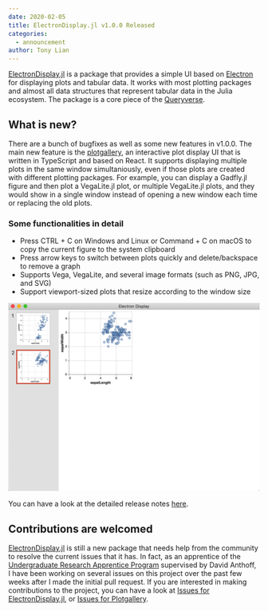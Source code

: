 ```yaml
---
date: 2020-02-05
title: ElectronDisplay.jl v1.0.0 Released
categories:
  - announcement
author: Tony Lian
---
```


[ElectronDisplay.jl](https://github.com/queryverse/ElectronDisplay.jl) is a package that provides a simple UI based on [Electron](https://electronjs.org/) for displaying plots and tabular data. It works with most plotting packages and almost all data structures that represent tabular data in the Julia ecosystem. The package is a core piece of the [Queryverse](https://github.com/queryverse).

## What is new?
There are a bunch of bugfixes as well as some new features in v1.0.0. The main new feature is the [plotgallery](https://github.com/julia-vscode/plotgallery), an interactive plot display UI that is written in TypeScript and based on React. It supports displaying multiple plots in the same window simultaniously, even if those plots are created with different plotting packages. For example, you can display a Gadfly.jl figure and then plot a VegaLite.jl plot, or multiple VegaLite.jl plots, and they would show in a single window instead of opening a new window each time or replacing the old plots.

### Some functionalities in detail
* Press CTRL + C on Windows and Linux or Command + C on macOS to copy the current figure to the system clipboard
* Press arrow keys to switch between plots quickly and delete/backspace to remove a graph
* Supports Vega, VegaLite, and several image formats (such as PNG, JPG, and SVG)
* Support viewport-sized plots that resize according to the window size

![Plotgallery screenshot](/assets/blog/images/electrondisplay-screenshot-plotgallery.png)

You can have a look at the detailed release notes [here](https://github.com/queryverse/ElectronDisplay.jl/releases).

## Contributions are welcomed

[ElectronDisplay.jl](https://github.com/queryverse/ElectronDisplay.jl) is still a new package that needs help from the community to resolve the current issues that it has. In fact, as an apprentice of the [Undergraduate Research Apprentice Program](https://urap.berkeley.edu/) supervised by David Anthoff, I have been working on several issues on this project over the past few weeks after I made the initial pull request. If you are interested in making contributions to the project, you can have a look at [Issues for ElectronDisplay.jl](https://github.com/queryverse/ElectronDisplay.jl/issues), or [Issues for Plotgallery](https://github.com/julia-vscode/plotgallery/issues).
